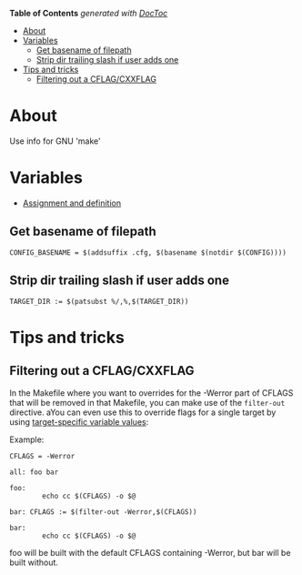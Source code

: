 <!-- START doctoc generated TOC please keep comment here to allow auto update -->
<!-- DON'T EDIT THIS SECTION, INSTEAD RE-RUN doctoc TO UPDATE -->
**Table of Contents**  *generated with [DocToc](https://github.com/thlorenz/doctoc)*

- [About](#about)
- [Variables](#variables)
  - [Get basename of filepath](#get-basename-of-filepath)
  - [Strip dir trailing slash if user adds one](#strip-dir-trailing-slash-if-user-adds-one)
- [Tips and tricks](#tips-and-tricks)
  - [Filtering out a CFLAG/CXXFLAG](#filtering-out-a-cflagcxxflag)

<!-- END doctoc generated TOC please keep comment here to allow auto update -->

# About
Use info for GNU 'make'

# Variables

 * [Assignment and definition](http://www.gnu.org/software/make/manual/html_node/Flavors.html#Flavors)

## Get basename of filepath
```
CONFIG_BASENAME = $(addsuffix .cfg, $(basename $(notdir $(CONFIG))))
```

## Strip dir trailing slash if user adds one
```
TARGET_DIR := $(patsubst %/,%,$(TARGET_DIR))
```

# Tips and tricks

## Filtering out a CFLAG/CXXFLAG

In the Makefile where you want to overrides for the -Werror part of CFLAGS that will be removed in that Makefile, you can make use of the `filter-out` directive. aYou can even use this to override flags for a single target by using [target-specific variable values](http://www.gnu.org/software/make/manual/make.html#Target_002dspecific):

Example:
```
CFLAGS = -Werror

all: foo bar

foo:
        echo cc $(CFLAGS) -o $@

bar: CFLAGS := $(filter-out -Werror,$(CFLAGS))

bar:
        echo cc $(CFLAGS) -o $@
```
foo will be built with the default CFLAGS containing -Werror, but bar will be built without.
